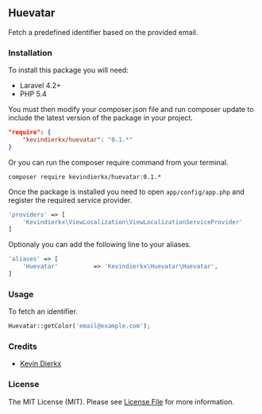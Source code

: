 ## Huevatar

Fetch a predefined identifier based on the provided email.

### Installation

To install this package you will need:

- Laravel 4.2+
- PHP 5.4

You must then modify your composer.json file and run composer update to include the latest version of the package in your project.

```json
"require": {
    "kevindierkx/huevatar": "0.1.*"
}
```

Or you can run the composer require command from your terminal.

```
composer require kevindierkx/huevatar:0.1.*
```

Once the package is installed you need to open ```app/config/app.php``` and register the required service provider.

```php
'providers' => [
    'Kevindierkx\ViewLocalization\ViewLocalizationServiceProvider'
]
```

Optionaly you can add the following line to your aliases.

```php
'aliases' => [
    'Huevatar'          => 'Kevindierkx\Huevatar\Huevatar',
]
```

### Usage

To fetch an identifier.

```php
Huevatar::getColor('email@example.com');
```

### Credits

- [Kevin Dierkx](https://github.com/kevindierkx)

### License

The MIT License (MIT). Please see [License File](https://github.com/kevindierkx/elicit/blob/master/LICENSE) for more information.
